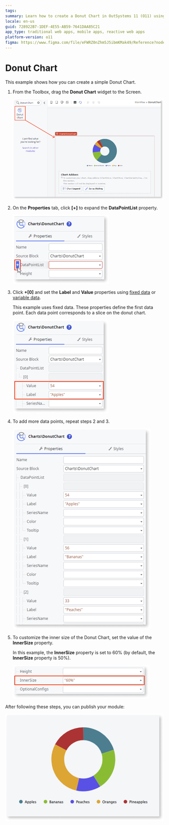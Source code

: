 ```yaml
---
tags:
summary: Learn how to create a Donut Chart in OutSystems 11 (O11) using the Donut Chart widget and customizing data points and chart properties.
locale: en-us
guid: 728922B7-1DEF-4E55-AB59-7641DAA85C21
app_type: traditional web apps, mobile apps, reactive web apps
platform-version: o11
figma: https://www.figma.com/file/eFWRZ0nZhm5J5ibmKMak49/Reference?node-id=2538:4910
---
```


# Donut Chart

This example shows how you can create a simple Donut Chart.

1. From the Toolbox, drag the **Donut Chart** widget to the Screen.

    ![Screenshot showing the Donut Chart widget being dragged to the screen in the development environment](images/chartdonut-drag-ss.png "Dragging Donut Chart Widget")

1. On the **Properties** tab, click **[+]** to expand the **DataPointList** property.

    ![Screenshot of the Properties tab with the DataPointList property expanded to show options](images/chartdonut-expand-ss.png "Expanding DataPointList Property")

1. Click **+[0]** and set the **Label** and **Value** properties using [fixed data](chart-data-v2.md#populate-your-chart-with-fixed-data) or [variable data](chart-data-v2.md#populate-your-chart-with-variable-data). 

    This example uses fixed data. These properties define the first data point. Each data point corresponds to a slice on the donut chart. 

    ![Screenshot demonstrating how to set the Label and Value properties for a data point in the Donut Chart](images/chartdonut-datapoint-ss.png "Setting Data Point Properties")

1. To add more data points, repeat steps 2 and 3.
    
    ![Screenshot illustrating the process of adding more data points to the Donut Chart](images/chartdonut-extra-datapoints-ss.png "Adding Additional Data Points")

1. To customize the inner size of the Donut Chart, set the value of the **InnerSize** property. 

    In this example, the **InnerSize** property is set to 60% (by default, the **InnerSize** property is 50%).

    ![Screenshot showing the InnerSize property of the Donut Chart set to 60 percent](images/chartdonut-innersize-ss.png "Customizing Donut Chart Inner Size")

After following these steps, you can publish your module:

![Image of the final Donut Chart as it appears after publishing the module](images/chartdonut-result.png "Final Donut Chart Result")

